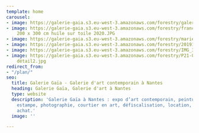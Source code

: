 ```yaml
---
template: home
carousel:
- image: https://galerie-gaia.s3.eu-west-3.amazonaws.com/forestry/galerie-gaia-pornichet-franco-salas-borquez.jpg
- image: https://galerie-gaia.s3.eu-west-3.amazonaws.com/forestry/franco-salas-borquez-galerie-gaia-Abyssale
    200 x 300 cm huile sur toile 2020.JPG
- image: https://galerie-gaia.s3.eu-west-3.amazonaws.com/forestry/mariebathellier-mer3-22x22-160€.jpeg
- image: https://galerie-gaia.s3.eu-west-3.amazonaws.com/forestry/2019110903-LittleWoodTrash-105x70cm.jpg
- image: https://galerie-gaia.s3.eu-west-3.amazonaws.com/forestry/IMG_3509.jpg
- image: https://galerie-gaia.s3.eu-west-3.amazonaws.com/forestry/P21-00 emile 2020-
    détail2.jpg
redirect_from:
- "/plan/"
seo:
  title: Galerie Gaïa - Galerie d'art contemporain à Nantes
  heading: Galerie Gaïa, Galerie d'art à Nantes
  type: website
  description: 'Galerie Gaïa à Nantes : expo d’art contemporain, peinture, sculpture,
    estampe, photographie, courtier en art, défiscalisation, location, prêt avant
    achat.'
  image: ''

---
```


